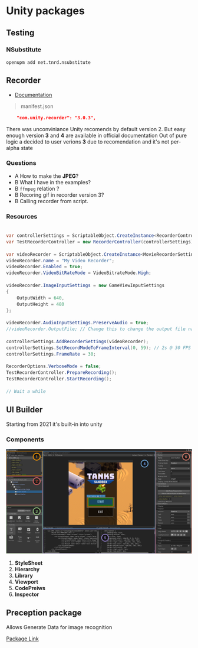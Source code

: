 # Unity packages

## Testing

### NSubstitute

```pwsh
openupm add net.tnrd.nsubstitute
```
## Recorder

- [Documentation](https://docs.unity3d.com/Packages/com.unity.recorder@3.0/manual/index.html)

>manifest.json

```json
	"com.unity.recorder": "3.0.3",
```
There was unconviniance Unity recomends by default version 2. 
But easy enough version **3** and **4** are available in official documentation
Out of pure logic a decided to user verions **3** due to recomendation and it's not per-alpha state

### Questions

- A How to make the **JPEG**?
- B What I have in the examples?
- B `ffmpeg` relation ?
- B Recoring gif in recorder version 3?
- B Calling recorder from script.


### Resources

```cs

var controllerSettings = ScriptableObject.CreateInstance<RecorderControllerSettings>();
var TestRecorderController = new RecorderController(controllerSettings);
 
var videoRecorder = ScriptableObject.CreateInstance<MovieRecorderSettings>();
videoRecorder.name = "My Video Recorder";
videoRecorder.Enabled = true;
videoRecorder.VideoBitRateMode = VideoBitrateMode.High;
 
videoRecorder.ImageInputSettings = new GameViewInputSettings
{
    OutputWidth = 640,
    OutputHeight = 480
};
 
videoRecorder.AudioInputSettings.PreserveAudio = true;
//videoRecorder.OutputFile; // Change this to change the output file name (no extension)
 
controllerSettings.AddRecorderSettings(videoRecorder);
controllerSettings.SetRecordModeToFrameInterval(0, 59); // 2s @ 30 FPS
controllerSettings.FrameRate = 30;
 
RecorderOptions.VerboseMode = false;
TestRecorderController.PrepareRecording();
TestRecorderController.StartRecording();
 
// Wait a while

```

## UI Builder


Starting from 2021 it's built-in into unity

### Components

![UI Parts](res\UIBuilderAnnotatedMainWindow.png)

1. **StyleSheet**
2. **Hierarchy**
3. **Library**
4. **Viewport**
5. **CodePreiws**
6. **Inspector**


## Preception package 

Allows Generate Data for image recognition

[Package Link](https://docs.unity3d.com/Packages/com.unity.perception@0.6/manual/SetupSteps.html)
